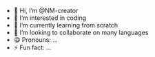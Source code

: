 - 👋 Hi, I’m @NM-creator
- 👀 I’m interested in coding
- 🌱 I’m currently learning from scratch
- 💞️ I’m looking to collaborate on many languages
- 😄 Pronouns: ...
- ⚡ Fun fact: ...

<!---
NM-creator/NM-creator is a ✨ special ✨ repository because its `README.md` (this file) appears on your GitHub profile.
You can click the Preview link to take a look at your changes.
--->
